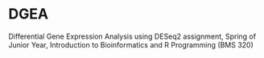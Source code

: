 # DGEA
Differential Gene Expression Analysis using DESeq2 assignment, Spring of Junior Year, Introduction to Bioinformatics and R Programming (BMS 320)
